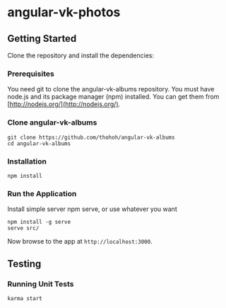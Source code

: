 # angular-vk-photos


## Getting Started

Clone the repository and install the dependencies:

### Prerequisites

You need git to clone the angular-vk-albums repository. You must have node.js and
its package manager (npm) installed.  You can get them from [http://nodejs.org/](http://nodejs.org/).

### Clone angular-vk-albums

```
git clone https://github.com/thohoh/angular-vk-albums
cd angular-vk-albums
```

### Installation

```
npm install
```



### Run the Application

Install simple server npm serve, or use whatever you want

```
npm install -g serve
serve src/
```

Now browse to the app at `http://localhost:3000`.




## Testing


### Running Unit Tests


```
karma start
```


